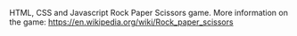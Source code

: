 HTML, CSS and Javascript Rock Paper Scissors game.
More information on the game: https://en.wikipedia.org/wiki/Rock_paper_scissors